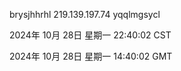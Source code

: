 brysjhhrhl 219.139.197.74 yqqlmgsycl

2024年 10月 28日 星期一 22:40:02 CST

2024年 10月 28日 星期一 14:40:02 GMT
